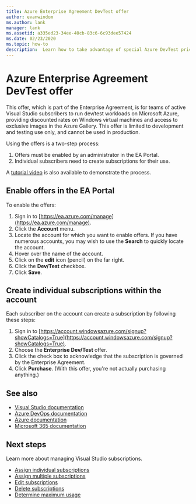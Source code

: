 ```yaml
---
title: Azure Enterprise Agreement DevTest offer
author: evanwindom
ms.author: lank
manager: lank
ms.assetid: a335ed23-34ee-40cb-83c6-6c93dee57424
ms.date: 02/23/2020
ms.topic: how-to
description:  Learn how to take advantage of special Azure DevTest pricing available to customers with Enterprise Agreements
---
```


# Azure Enterprise Agreement DevTest offer

This offer, which is part of the Enterprise Agreement, is for teams of active Visual Studio subscribers to run dev/test workloads on Microsoft Azure, providing discounted rates on Windows virtual machines and access to exclusive images in the Azure Gallery. This offer is limited to development and testing use only, and cannot be used in production.  

Using the offers is a two-step process:
1. Offers must be enabled by an administrator in the EA Portal.
2. Individual subscribers need to create subscriptions for their use. 

A [tutorial video](https://channel9.msdn.com/blogs/EA.Azure.com/Enabling-and-Creating-EA-DevTest-Subscriptions-through-the-EA-Portal) is also available to demonstrate the process.  

## Enable offers in the EA Portal
To enable the offers:
1. Sign in to [https://ea.azure.com/manage](https://ea.azure.com/manage).
0. Click the **Account** menu.
0. Locate the account for which you want to enable offers.  If you have numerous accounts, you may wish to use the **Search** to quickly locate the account. 
0. Hover over the name of the account. 
0. Click on the **edit** icon (pencil) on the far right. 
0. Click the **Dev/Test** checkbox.
0. Click **Save**.

## Create individual subscriptions within the account
Each subscriber on the account can create a subscription by following these steps:
1. Sign in to [https://account.windowsazure.com/signup?showCatalogs=True](https://account.windowsazure.com/signup?showCatalogs=True).
0. Choose the **Enterprise Dev/Test** offer.
0. Click the check box to acknowledge that the subscription is governed by the Enterprise Agreement. 
0. Click **Purchase**.  (With this offer, you're not actually purchasing anything.)

## See also
- [Visual Studio documentation](/visualstudio/)
- [Azure DevOps documentation](/azure/devops/)
- [Azure documentation](/azure/)
- [Microsoft 365 documentation](/microsoft-365/)

## Next steps
Learn more about managing Visual Studio subscriptions.
- [Assign individual subscriptions](assign-license.md)
- [Assign multiple subscriptions](assign-license-bulk.md)
- [Edit subscriptions](edit-license.md)
- [Delete subscriptions](delete-license.md)
- [Determine maximum usage](maximum-usage.md)